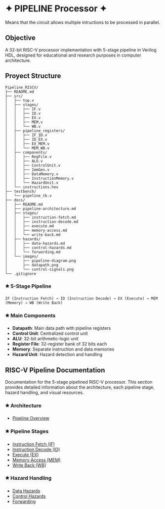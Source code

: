# ✦ PIPELINE Processor ✦
Means that the circuit allows multiple intructions to be processed in parallel. 

## Objective 
A 32-bit RISC-V processor implementation with 5-stage pipeline in Verilog HDL, designed for educational and research purposes in computer architecture.


## Proyect Structure
```
Pipeline_RISCV/
├── README.md
├── src/
│   ├── top.v
│   ├── stages/
│   │   ├── IF.v
│   │   ├── ID.v
│   │   ├── EX.v
│   │   ├── MEM.v
│   │   └── WB.v
│   ├── pipeline_registers/
│   │   ├── IF_ID.v
│   │   ├── ID_EX.v
│   │   ├── EX_MEM.v
│   │   └── MEM_WB.v
│   ├── components/
│   │   ├── RegFile.v
│   │   ├── ALU.v
│   │   ├── ControlUnit.v
│   │   ├── ImmGen.v
│   │   ├── DataMemory.v
│   │   ├── InstructionMemory.v
│   │   └── HazardUnit.v
│   └── instructions.hex
├── testbench/
│   └── pipeline_tb.v
├── docs/
│   ├── README.md
│   ├── pipeline-architecture.md
│   ├── stages/
│   │   ├── instruction-fetch.md
│   │   ├── instruction-decode.md
│   │   ├── execute.md
│   │   ├── memory-access.md
│   │   └── write-back.md
│   ├── hazards/
│   │   ├── data-hazards.md
│   │   ├── control-hazards.md
│   │   └── forwarding.md
│   └── images/
│       ├── pipeline-diagram.png
│       ├── datapath.png
│       └── control-signals.png
└── .gitignore
```

### 🟊 5-Stage Pipeline
```
IF (Instruction Fetch) → ID (Instruction Decode) → EX (Execute) → MEM (Memory) → WB (Write Back)
```

###  🟊 Main Components
- **Datapath**: Main data path with pipeline registers
- **Control Unit**: Centralized control unit
- **ALU**: 32-bit arithmetic-logic unit
- **Register File**: 32-register bank of 32 bits each
- **Memory**: Separate instruction and data memories
- **Hazard Unit**: Hazard detection and handling 

## RISC-V Pipeline Documentation

Documentation for the 5-stage pipelined RISC-V processor. This section provides detailed information about the architecture, each pipeline stage, hazard handling, and visual resources.

### 🟊 Architecture
- [Pipeline Overview](pipeline-architecture.md)

### 🟊 Pipeline Stages
- [Instruction Fetch (IF)](C:\Users\andyq\Documents\QuartusProjects\Architecture_code\SoC\Tareas\PipeLine_RISCV\Documentation\IF_Stage.md)
- [Instruction Decode (ID)](C:\Users\andyq\Documents\QuartusProjects\Architecture_code\SoC\Tareas\PipeLine_RISCV\Documentation\ID_Stage.md)
- [Execute (EX)](C:\Users\andyq\Documents\QuartusProjects\Architecture_code\SoC\Tareas\PipeLine_RISCV\Documentation\EX_Stage.md)
- [Memory Access (MEM)](C:\Users\andyq\Documents\QuartusProjects\Architecture_code\SoC\Tareas\PipeLine_RISCV\Documentation\MEM_Stage.md)
- [Write Back (WB)](C:\Users\andyq\Documents\QuartusProjects\Architecture_code\SoC\Tareas\PipeLine_RISCV\Documentation\WB_Stage.md)

### 🟊 Hazard Handling
- [Data Hazards](hazards/data-hazards.md)
- [Control Hazards](hazards/control-hazards.md)
- [Forwarding](hazards/forwarding.md)

